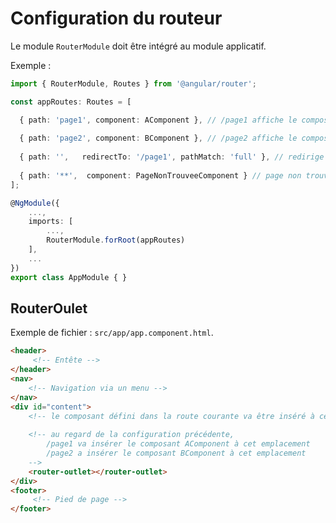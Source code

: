 # Configuration du routeur

Le module `RouterModule` doit être intégré au module applicatif.

Exemple :

```ts
import { RouterModule, Routes } from '@angular/router';

const appRoutes: Routes = [

  { path: 'page1', component: AComponent }, // /page1 affiche le composant A
  
  { path: 'page2', component: BComponent }, // /page2 affiche le composant B
  
  { path: '',   redirectTo: '/page1', pathMatch: 'full' }, // redirige vers la route page1 par défaut
  
  { path: '**',  component: PageNonTrouveeComponent } // page non trouvée
];

@NgModule({
    ...,
    imports: [
        ...,
        RouterModule.forRoot(appRoutes)
    ],
    ...
})
export class AppModule { }
```

## RouterOulet

Exemple de fichier : `src/app/app.component.html`.

```html
<header>
     <!-- Entête -->
</header>
<nav>
    <!-- Navigation via un menu -->
</nav>
<div id="content">
    <!-- le composant défini dans la route courante va être inséré à cet endroit -->
    
    <!-- au regard de la configuration précédente, 
        /page1 va insérer le composant AComponent à cet emplacement
        /page2 a insérer le composant BComponent à cet emplacement
    -->
    <router-outlet></router-outlet>
</div>
<footer>
     <!-- Pied de page -->
</footer>
```
